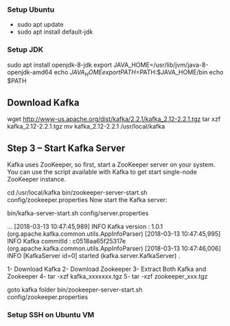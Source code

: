 ### Setup Ubuntu

- sudo apt update
- sudo apt install default-jdk

### Setup JDK

sudo apt install openjdk-8-jdk
export JAVA_HOME=/usr/lib/jvm/java-8-openjdk-amd64
echo $JAVA_HOME
export PATH=$PATH:$JAVA_HOME/bin
echo $PATH



## Download Kafka 

wget http://www-us.apache.org/dist/kafka/2.2.1/kafka_2.12-2.2.1.tgz
tar xzf kafka_2.12-2.2.1.tgz
mv kafka_2.12-2.2.1 /usr/local/kafka

## Step 3 – Start Kafka Server

Kafka uses ZooKeeper, so first, start a ZooKeeper server on your system. You can use the script available with Kafka to get start single-node ZooKeeper instance.

cd /usr/local/kafka
bin/zookeeper-server-start.sh config/zookeeper.properties
Now start the Kafka server:

bin/kafka-server-start.sh config/server.properties

...
[2018-03-13 10:47:45,989] INFO Kafka version : 1.0.1 (org.apache.kafka.common.utils.AppInfoParser)
[2018-03-13 10:47:45,995] INFO Kafka commitId : c0518aa65f25317e (org.apache.kafka.common.utils.AppInfoParser)
[2018-03-13 10:47:46,006] INFO [KafkaServer id=0] started (kafka.server.KafkaServer)
.

1- Download Kafka
2- Download Zookeeper
3- Extract Both Kafka and Zookeeper
4- tar -xzf kafka_xxxxxxx.tgz
5- tar -xzf zookeeper_xxx.tgz


goto kafka folder
bin/zookeeper-server-start.sh config/zookeeper.properties



### Setup SSH on Ubuntu VM
